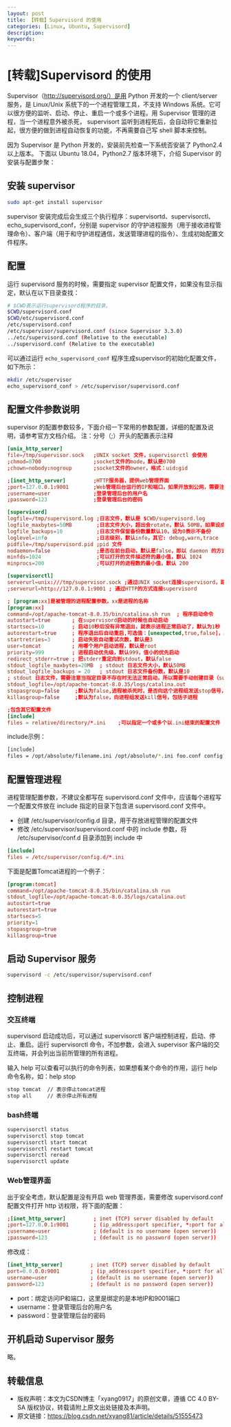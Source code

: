 ```yaml
---
layout: post
title: 【转载】Supervisord 的使用
categories: [Linux, Ubuntu, Supervisord]
description:
keywords: 
---
```


# [转载]Supervisord 的使用

Supervisor（http://supervisord.org/）是用 Python 开发的一个 client/server 服务，是 Linux/Unix 系统下的一个进程管理工具，不支持 Windows 系统。它可以很方便的监听、启动、停止、重启一个或多个进程。用 Supervisor 管理的进程，当一个进程意外被杀死， supervisort 监听到进程死后，会自动将它重新拉起，很方便的做到进程自动恢复的功能，不再需要自己写 shell 脚本来控制。

因为 Supervisor 是 Python 开发的，安装前先检查一下系统否安装了 Python2.4 以上版本。
下面以 Ubuntu 18.04，Python2.7 版本环境下，介绍 Supervisor 的安装与配置步聚：

## 安装 supervisor

```sh
sudo apt-get install supervisor
```

supervisor 安装完成后会生成三个执行程序：supervisortd、supervisorctl、echo_supervisord_conf，分别是 supervisor 的守护进程服务（用于接收进程管理命令）、客户端（用于和守护进程通信，发送管理进程的指令）、生成初始配置文件程序。

## 配置

运行 supervisord 服务的时候，需要指定 supervisor 配置文件，如果没有显示指定，默认在以下目录查找：

```sh
# $CWD表示运行supervisord程序的目录。
$CWD/supervisord.conf
$CWD/etc/supervisord.conf
/etc/supervisord.conf
/etc/supervisor/supervisord.conf (since Supervisor 3.3.0)
../etc/supervisord.conf (Relative to the executable)
../supervisord.conf (Relative to the executable)
```

可以通过运行 `echo_supervisord_conf` 程序生成supervisor的初始化配置文件，如下所示：

```sh
mkdir /etc/supervisor
echo_supervisord_conf > /etc/supervisor/supervisord.conf
```

## 配置文件参数说明

supervisor 的配置参数较多，下面介绍一下常用的参数配置，详细的配置及说明，请参考官方文档介绍。
注：分号（;）开头的配置表示注释

```conf
[unix_http_server]
file=/tmp/supervisor.sock   ;UNIX socket 文件，supervisorctl 会使用
;chmod=0700                 ;socket文件的mode，默认是0700
;chown=nobody:nogroup       ;socket文件的owner，格式：uid:gid

;[inet_http_server]         ;HTTP服务器，提供web管理界面
;port=127.0.0.1:9001        ;Web管理后台运行的IP和端口，如果开放到公网，需要注意安全性
;username=user              ;登录管理后台的用户名
;password=123               ;登录管理后台的密码

[supervisord]
logfile=/tmp/supervisord.log ;日志文件，默认是 $CWD/supervisord.log
logfile_maxbytes=50MB        ;日志文件大小，超出会rotate，默认 50MB，如果设成0，表示不限制大小
logfile_backups=10           ;日志文件保留备份数量默认10，设为0表示不备份
loglevel=info                ;日志级别，默认info，其它: debug,warn,trace
pidfile=/tmp/supervisord.pid ;pid 文件
nodaemon=false               ;是否在前台启动，默认是false，即以 daemon 的方式启动
minfds=1024                  ;可以打开的文件描述符的最小值，默认 1024
minprocs=200                 ;可以打开的进程数的最小值，默认 200

[supervisorctl]
serverurl=unix:///tmp/supervisor.sock ;通过UNIX socket连接supervisord，路径与unix_http_server部分的file一致
;serverurl=http://127.0.0.1:9001 ; 通过HTTP的方式连接supervisord

; [program:xx]是被管理的进程配置参数，xx是进程的名称
[program:xx]
command=/opt/apache-tomcat-8.0.35/bin/catalina.sh run  ; 程序启动命令
autostart=true       ; 在supervisord启动的时候也自动启动
startsecs=10         ; 启动10秒后没有异常退出，就表示进程正常启动了，默认为1秒
autorestart=true     ; 程序退出后自动重启,可选值：[unexpected,true,false]，默认为unexpected，表示进程意外杀死后才重启
startretries=3       ; 启动失败自动重试次数，默认是3
user=tomcat          ; 用哪个用户启动进程，默认是root
priority=999         ; 进程启动优先级，默认999，值小的优先启动
redirect_stderr=true ; 把stderr重定向到stdout，默认false
stdout_logfile_maxbytes=20MB  ; stdout 日志文件大小，默认50MB
stdout_logfile_backups = 20   ; stdout 日志文件备份数，默认是10
; stdout 日志文件，需要注意当指定目录不存在时无法正常启动，所以需要手动创建目录（supervisord 会自动创建日志文件）
stdout_logfile=/opt/apache-tomcat-8.0.35/logs/catalina.out
stopasgroup=false     ;默认为false,进程被杀死时，是否向这个进程组发送stop信号，包括子进程
killasgroup=false     ;默认为false，向进程组发送kill信号，包括子进程

;包含其它配置文件
[include]
files = relative/directory/*.ini    ;可以指定一个或多个以.ini结束的配置文件
```

include示例：

```sh
[include]
files = /opt/absolute/filename.ini /opt/absolute/*.ini foo.conf config??.ini
```

## 配置管理进程

进程管理配置参数，不建议全都写在 supervisord.conf 文件中，应该每个进程写一个配置文件放在 include 指定的目录下包含进 supervisord.conf 文件中。

- 创建 /etc/supervisor/config.d 目录，用于存放进程管理的配置文件
- 修改 /etc/supervisor/supervisord.conf 中的 include 参数，将 /etc/supervisor/conf.d 目录添加到 include 中

```conf
[include]
files = /etc/supervisor/config.d/*.ini
```

下面是配置Tomcat进程的一个例子：

```conf
[program:tomcat]
command=/opt/apache-tomcat-8.0.35/bin/catalina.sh run
stdout_logfile=/opt/apache-tomcat-8.0.35/logs/catalina.out
autostart=true
autorestart=true
startsecs=5
priority=1
stopasgroup=true
killasgroup=true
```

## 启动 Supervisor 服务

```sh
supervisord -c /etc/supervisor/supervisord.conf
```

## 控制进程

### 交互终端

supervisord 启动成功后，可以通过 supervisorctl 客户端控制进程，启动、停止、重启。运行 supervisorctl 命令，不加参数，会进入 supervisor 客户端的交互终端，并会列出当前所管理的所有进程。

输入 help 可以查看可以执行的命令列表，如果想看某个命令的作用，运行 help 命令名称，如：help stop

```sh
stop tomcat  // 表示停止tomcat进程
stop all     // 表示停止所有进程
```

### bash终端

```sh
supervisorctl status
supervisorctl stop tomcat
supervisorctl start tomcat
supervisorctl restart tomcat
supervisorctl reread
supervisorctl update
```

### Web管理界面

出于安全考虑，默认配置是没有开启 web 管理界面，需要修改 supervisord.conf 配置文件打开 http 访权限，将下面的配置：

```conf
;[inet_http_server]         ; inet (TCP) server disabled by default
;port=127.0.0.1:9001        ; (ip_address:port specifier, *:port for all iface)
;username=user              ; (default is no username (open server))
;password=123               ; (default is no password (open server))
```

修改成：

```conf
[inet_http_server]         ; inet (TCP) server disabled by default
port=0.0.0.0:9001          ; (ip_address:port specifier, *:port for all iface)
username=user              ; (default is no username (open server))
password=123               ; (default is no password (open server))
```
- port：绑定访问IP和端口，这里是绑定的是本地IP和9001端口
- username：登录管理后台的用户名
- password：登录管理后台的密码

## 开机启动 Supervisor 服务

略。

## 转载信息

- 版权声明：本文为CSDN博主「xyang0917」的原创文章，遵循 CC 4.0 BY-SA 版权协议，转载请附上原文出处链接及本声明。
- 原文链接：https://blog.csdn.net/xyang81/article/details/51555473
